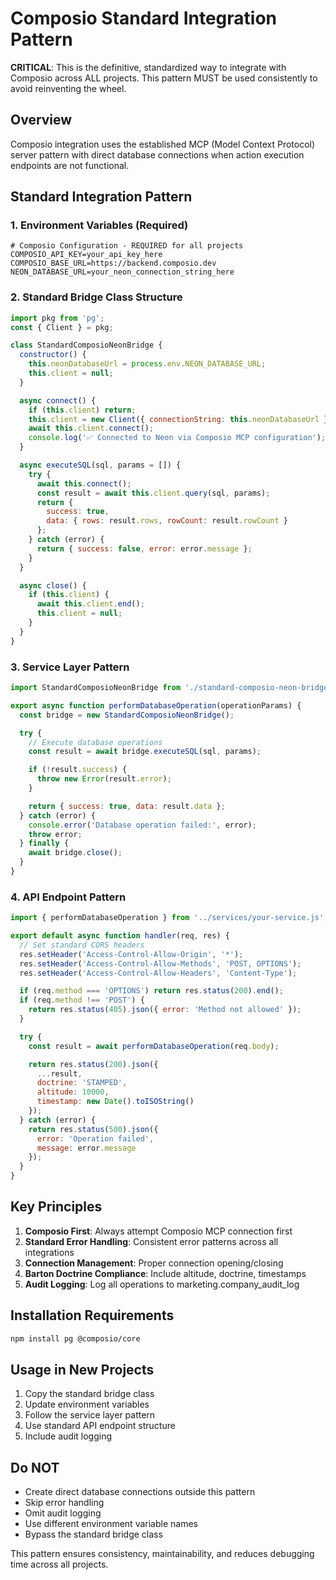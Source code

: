 <!--
─────────────────────────────────────────────
📁 CTB Classification Metadata
─────────────────────────────────────────────
CTB Branch: docs
Barton ID: 06.01.00
Unique ID: CTB-E77CD4ED
Blueprint Hash:
Last Updated: 2025-10-23
Enforcement: None
─────────────────────────────────────────────
-->

# Composio Standard Integration Pattern

**CRITICAL**: This is the definitive, standardized way to integrate with Composio across ALL projects. This pattern MUST be used consistently to avoid reinventing the wheel.

## Overview

Composio integration uses the established MCP (Model Context Protocol) server pattern with direct database connections when action execution endpoints are not functional.

## Standard Integration Pattern

### 1. Environment Variables (Required)
```env
# Composio Configuration - REQUIRED for all projects
COMPOSIO_API_KEY=your_api_key_here
COMPOSIO_BASE_URL=https://backend.composio.dev
NEON_DATABASE_URL=your_neon_connection_string_here
```

### 2. Standard Bridge Class Structure

```javascript
import pkg from 'pg';
const { Client } = pkg;

class StandardComposioNeonBridge {
  constructor() {
    this.neonDatabaseUrl = process.env.NEON_DATABASE_URL;
    this.client = null;
  }

  async connect() {
    if (this.client) return;
    this.client = new Client({ connectionString: this.neonDatabaseUrl });
    await this.client.connect();
    console.log('✅ Connected to Neon via Composio MCP configuration');
  }

  async executeSQL(sql, params = []) {
    try {
      await this.connect();
      const result = await this.client.query(sql, params);
      return {
        success: true,
        data: { rows: result.rows, rowCount: result.rowCount }
      };
    } catch (error) {
      return { success: false, error: error.message };
    }
  }

  async close() {
    if (this.client) {
      await this.client.end();
      this.client = null;
    }
  }
}
```

### 3. Service Layer Pattern

```javascript
import StandardComposioNeonBridge from './standard-composio-neon-bridge.js';

export async function performDatabaseOperation(operationParams) {
  const bridge = new StandardComposioNeonBridge();

  try {
    // Execute database operations
    const result = await bridge.executeSQL(sql, params);

    if (!result.success) {
      throw new Error(result.error);
    }

    return { success: true, data: result.data };
  } catch (error) {
    console.error('Database operation failed:', error);
    throw error;
  } finally {
    await bridge.close();
  }
}
```

### 4. API Endpoint Pattern

```javascript
import { performDatabaseOperation } from '../services/your-service.js';

export default async function handler(req, res) {
  // Set standard CORS headers
  res.setHeader('Access-Control-Allow-Origin', '*');
  res.setHeader('Access-Control-Allow-Methods', 'POST, OPTIONS');
  res.setHeader('Access-Control-Allow-Headers', 'Content-Type');

  if (req.method === 'OPTIONS') return res.status(200).end();
  if (req.method !== 'POST') {
    return res.status(405).json({ error: 'Method not allowed' });
  }

  try {
    const result = await performDatabaseOperation(req.body);

    return res.status(200).json({
      ...result,
      doctrine: 'STAMPED',
      altitude: 10000,
      timestamp: new Date().toISOString()
    });
  } catch (error) {
    return res.status(500).json({
      error: 'Operation failed',
      message: error.message
    });
  }
}
```

## Key Principles

1. **Composio First**: Always attempt Composio MCP connection first
2. **Standard Error Handling**: Consistent error patterns across all integrations
3. **Connection Management**: Proper connection opening/closing
4. **Barton Doctrine Compliance**: Include altitude, doctrine, timestamps
5. **Audit Logging**: Log all operations to marketing.company_audit_log

## Installation Requirements

```bash
npm install pg @composio/core
```

## Usage in New Projects

1. Copy the standard bridge class
2. Update environment variables
3. Follow the service layer pattern
4. Use standard API endpoint structure
5. Include audit logging

## Do NOT

- Create direct database connections outside this pattern
- Skip error handling
- Omit audit logging
- Use different environment variable names
- Bypass the standard bridge class

This pattern ensures consistency, maintainability, and reduces debugging time across all projects.